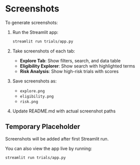 # Screenshots

To generate screenshots:

1. Run the Streamlit app:
   ```bash
   streamlit run trials/app.py
   ```

2. Take screenshots of each tab:
   - **Explore Tab**: Show filters, search, and data table
   - **Eligibility Explorer**: Show search with highlighted terms
   - **Risk Analysis**: Show high-risk trials with scores

3. Save screenshots as:
   - `explore.png`
   - `eligibility.png`
   - `risk.png`

4. Update README.md with actual screenshot paths

## Temporary Placeholder

Screenshots will be added after first Streamlit run.

You can also view the app live by running:
```bash
streamlit run trials/app.py
```
